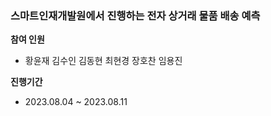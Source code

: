 ### 스마트인재개발원에서 진행하는 전자 상거래 물품 배송 예측
**참여 인원**
- 황윤재 김수인 김동현 최현경 장호찬 임용진

**진행기간**
- 2023.08.04 ~ 2023.08.11
